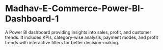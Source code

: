 # Madhav-E-Commerce-Power-BI-Dashboard-1
A Power BI dashboard providing insights into sales, profit, and customer trends. It includes KPIs, category-wise analysis, payment modes, and profit trends with interactive filters for better decision-making.
